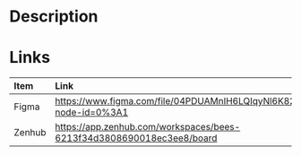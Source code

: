 # Description

# Links
| Item                        | Link                                                                                    |
| :--                          | :--                                                                                      |
| Figma   | https://www.figma.com/file/04PDUAMnIH6LQIqyNl6K82/Bee?node-id=0%3A1                        |
| Zenhub                | https://app.zenhub.com/workspaces/bees-6213f34d3808690018ec3ee8/board   |
